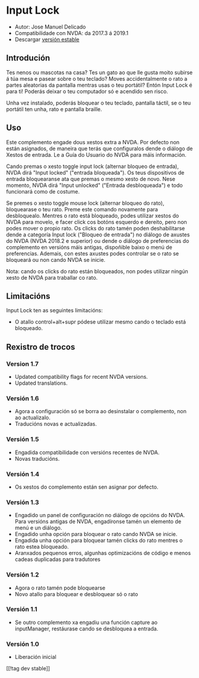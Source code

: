 # Input Lock #

* Autor: Jose Manuel Delicado
* Compatibilidade con NVDA: da 2017.3 á 2019.1
* Descargar [versión estable][1]

## Introdución

Tes nenos ou mascotas na casa? Tes un gato ao que lle gusta moito subirse á
túa mesa e pasear sobre o teu teclado? Moves accidentalmente o rato a partes
aleatorias da pantalla mentras usas o teu portátil? Entón Input Lock é para
ti! Poderás deixar o teu computador só e acendido sen risco.

Unha vez instalado, poderás bloquear o teu teclado, pantalla táctil, se o
teu portátil ten unha, rato e pantalla braille.

## Uso

Este complemento engade dous xestos extra a NVDA. Por defecto non están
asignados, de maneira que terás que configuralos dende o diálogo de Xestos
de entrada. Le a Guía do Usuario do NVDA para máis información.

Cando premas o xesto toggle input lock (alternar bloqueo de entrada), NVDA
dirá "Input locked" ("entrada bloqueada"). Os teus dispositivos de entrada
bloquearanse ata que premas o mesmo xesto de novo. Nese momento, NVDA dirá
"Input unlocked" ("Entrada desbloqueada") e todo funcionará como de costume.

Se premes o xesto toggle mouse lock (alternar bloqueo do rato), bloquearase
o teu rato. Preme este comando novamente para desbloquealo. Mentres o rato
está bloqueado, podes utilizar xestos do NVDA para movelo, e facer click cos
botóns esquerdo e dereito, pero non podes mover o propio rato. Os clicks do
rato tamén poden deshabilitarse dende a categoría Input lock ("Bloqueo de
entrada") no diálogo de axustes do NVDA (NVDA 2018.2 e superior) ou dende o
diálogo de preferencias do complemento en versións máis antigas, dispoñible
baixo o menú de preferencias. Ademais, con estes axustes podes controlar se
o rato se bloqueará ou non cando NVDA se inicie.

Nota: cando os clicks do rato están bloqueados, non podes utilizar ningún
xesto de NVDA para traballar co rato.

## Limitacións

Input Lock ten as seguintes limitacións:

* O atallo control+alt+supr pódese utilizar mesmo cando o teclado está
  bloqueado.

## Rexistro de trocos

### Version 1.7

* Updated compatibility flags for recent NVDA versions.
* Updated translations.

### Versión 1.6

* Agora a configuración só se borra ao desinstalar o complemento, non ao
  actualizalo.
* Traducións novas e actualizadas.

### Versión 1.5

* Engadida compatibilidade con versións recentes de NVDA.
* Novas traducións.

### Versión 1.4

* Os xestos do complemento están sen asignar por defecto.

### Versión 1.3

* Engadido un panel de configuración no diálogo de opcións do NVDA. Para
  versións antigas de NVDA, engadíronse tamén un elemento de menú e un
  diálogo.
* Engadido unha opción para bloquear o rato cando NVDA se inicie.
* Engadida unha opción para bloquear tamén clicks do rato mentres o rato
  estea bloqueado.
* Aranxados pequenos erros, algunhas optimizacións de código e menos cadeas
  duplicadas para tradutores

### Versión 1.2

* Agora o rato tamén pode bloquearse
* Novo atallo para bloquear e desbloquear só o rato

### Versión 1.1

* Se outro complemento xa engadiu una función capture ao inputManager,
  restáurase cando se desbloquea a entrada.

### Versión 1.0

* Liberación inicial

[[!tag dev stable]]

[1]: https://addons.nvda-project.org/files/get.php?file=inputlock

